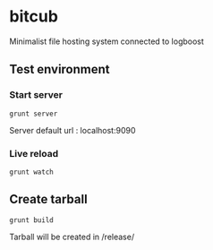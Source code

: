 # bitcub
Minimalist file hosting system connected to logboost

## Test environment
### Start server
    grunt server
Server default url : localhost:9090

### Live reload
    grunt watch

## Create tarball
    grunt build
Tarball will be created in /release/
